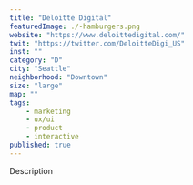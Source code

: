 ```yaml
---
title: "Deloitte Digital"
featuredImage: ./-hamburgers.png
website: "https://www.deloittedigital.com/"
twit: "https://twitter.com/DeloitteDigi_US"
inst: ""
category: "D"
city: "Seattle"
neighborhood: "Downtown"
size: "large"
map: ""
tags:
    - marketing
    - ux/ui
    - product
    - interactive
published: true
---
```


Description
